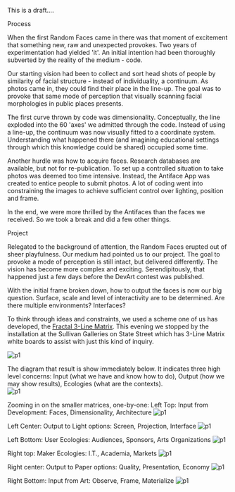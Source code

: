 This is a draft....


Process   

When the first Random Faces came in there was that moment of excitement that something new, raw and unexpected provokes. Two years of experimentation had yielded 'it'. An initial intention had been thoroughly subverted by the reality of the medium - code.   

Our starting vision had been to collect and sort head shots of people by similarity of facial structure - instead of individuality, a continuum. As photos came in, they could find their place in the line-up. The goal was to provoke that same mode of perception that visually scanning facial morphologies in public places presents.   

The first curve thrown by code was dimensionality. Conceptually, the line exploded into the 60 'axes' we admitted through the code. Instead of using a line-up, the continuum was now visually fitted to a coordinate system. Understanding what happened there (and imagining educational settings through which this knowledge could be shared) occupied some time.   

Another hurdle was how to acquire faces. Research databases are available, but not for re-publication. To set up a controlled situation to take photos was deemed too time intensive. Instead, the Antiface App was created to entice people to submit photos. A lot of coding went into constraining the images to achieve sufficient control over lighting, position and frame.   

In the end, we were more thrilled by the Antifaces than the faces we received. So we took a break and did a few other things.   

Project   

Relegated to the background of attention, the Random Faces erupted out of sheer playfulness. Our medium had pointed us to our project. The goal to provoke a mode of perception is still intact, but delivered differently. The vision has become more complex and exciting. Serendipitously, that happened just a few days before the DevArt contest was published.   

With the initial frame broken down, how to output the faces is now our big question. Surface, scale and level of interactivity are to be determined. Are there multiple environments? Interfaces?   

To think through ideas and constraints, we used a scheme one of us has developed, the [Fractal 3-Line Matrix](http://usefulpictures.com/2013/04/11/so-what-is-this-3-line-matrix/). This evening we stopped by the installation at the Sullivan Galleries on State Street which has 3-Line Matrix white boards to assist with just this kind of inquiry.   

![p1](../project_images/adelheidNotes.jpg?raw=true)

The diagram that result is show immediately below. It indicates three high level concerns: Input (what we have and know how to do), Output (how we may show results), Ecologies (what are the contexts).   
![p1](../project_images/croppedSmall.jpg?raw=true)

Zooming in on the smaller matrices, one-by-one:
Left Top: Input from Development: Faces, Dimensionality, Architecture
![p1](../project_images/ul.JPG?raw=true)

Left Center: Output to Light options: Screen, Projection, Interface
![p1](../project_images/ml.JPG?raw=true)

Left Bottom: User Ecologies: Audiences, Sponsors, Arts Organizations
![p1](../project_images/ll.JPG?raw=true)

Right top: Maker Ecologies: I.T., Academia, Markets
![p1](../project_images/ur.JPG?raw=true)

Right center: Output to Paper options: Quality, Presentation, Economy
![p1](../project_images/mr.JPG?raw=true)

Right Bottom: Input from Art: Observe, Frame, Materialize
![p1](../project_images/lr.JPG?raw=true)






